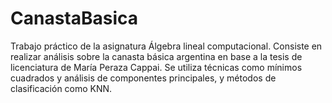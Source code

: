 # CanastaBasica
Trabajo práctico de la asignatura Álgebra lineal computacional. Consiste en realizar análisis sobre la canasta básica argentina en base a la tesis de licenciatura de María Peraza Cappai. Se utiliza técnicas como mínimos cuadrados y análisis de componentes principales, y métodos de clasificación como KNN.
